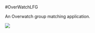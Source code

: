 #OverWatchLFG

An Overwatch group matching application.

<a href="https://zenhub.com"><img src="https://raw.githubusercontent.com/ZenHubIO/support/master/zenhub-badge.png"></a>
